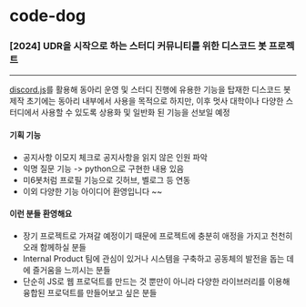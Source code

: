 # code-dog
### [2024] UDR을 시작으로 하는 스터디 커뮤니티를 위한 디스코드 봇 프로젝트
---
[discord.js](https://discord.js.org/)를 활용해 동아리 운영 및 스터디 진행에 유용한 기능을 탑재한 디스코드 봇 제작
초기에는 동아리 내부에서 사용을 목적으로 하지만, 이후 멋사 대학이나 다양한 스터디에서 사용할 수 있도록 상용화 및 일반화 된 기능을 선보일 예정

#### 기획 기능
- 공지사항 이모지 체크로 공지사항을 읽지 않은 인원 파악
- 익명 질문 기능 -> python으로 구현한 내용 있음
- 미6봇처럼 프로필 기능으로 깃허브, 벨로그 등 연동
- 이외 다양한 기능 아이디어 환영입니다 ~~ 

#### 이런 분들 환영해요
- 장기 프로젝트로 가져갈 예정이기 때문에 프로젝트에 충분히 애정을 가지고 천천히 오래 함께하실 분들
- Internal Product 팀에 관심이 있거나 시스템을 구축하고 공동체의 발전을 돕는 데에 즐거움을 느끼시는 분들
- 단순히 JS로 웹 프로덕트를 만드는 것 뿐만이 아니라 다양한 라이브러리를 이용해 융합된 프로덕트를 만들어보고 싶은 분들

